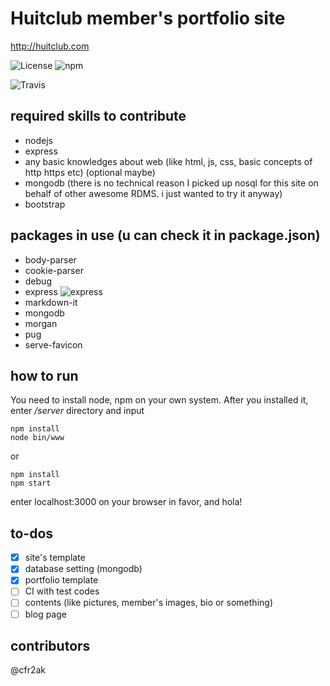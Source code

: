 # Huitclub member's portfolio site
http://huitclub.com

![License](https://img.shields.io/badge/License-Apache%202.0-blue.svg)
![npm](https://img.shields.io/npm/v/npm.svg)

![Travis](https://img.shields.io/travis/USER/REPO.svg)
## required skills to contribute
- nodejs
- express
- any basic knowledges about web (like html, js, css, basic concepts of http https etc)
(optional maybe)
- mongodb (there is no technical reason I picked up nosql for this site on behalf of other awesome RDMS. i just wanted to try it anyway)
- bootstrap

## packages in use (u can check it in package.json)
- body-parser
- cookie-parser
- debug
- express ![express](https://img.shields.io/github/tag/expressjs/express.svg)
- markdown-it
- mongodb
- morgan
- pug
- serve-favicon

## how to run
You need to install node, npm on your own system. After you installed it, enter */server* directory and input
```
npm install
node bin/www
```
or
```
npm install
npm start
```
enter localhost:3000 on your browser in favor, and hola!

## to-dos
- [x] site's template
- [x] database setting (mongodb)
- [x] portfolio template
- [ ] CI with test codes
- [ ] contents (like pictures, member's images, bio or something)
- [ ] blog page

## contributors
@cfr2ak
